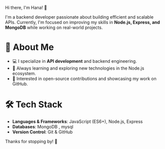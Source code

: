 Hi there, I'm Hana! 👋

I'm a backend developer passionate about building efficient and scalable APIs. Currently, I'm focused on improving my skills in **Node.js, Express, and MongoDB** while working on real-world projects.

# 🚀 About Me
- 💻 I specialize in **API development** and backend engineering.
- 🌱 Always learning and exploring new technologies in the Node.js ecosystem.
- 🎯 Interested in open-source contributions and showcasing my work on GitHub.

# 🛠️ Tech Stack
- **Languages & Frameworks**: JavaScript (ES6+), Node.js, Express
- **Databases**: MongoDB , mysql
- **Version Control**: Git & GitHub

Thanks for stopping by! 🚀

